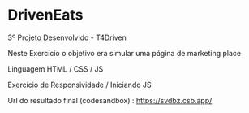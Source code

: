 # DrivenEats

3º Projeto Desenvolvido - T4Driven

Neste Exercício o objetivo era simular uma página de marketing place

Linguagem HTML / CSS / JS

Exercício de Responsividade / Iniciando JS

Url do resultado final (codesandbox) : https://svdbz.csb.app/
